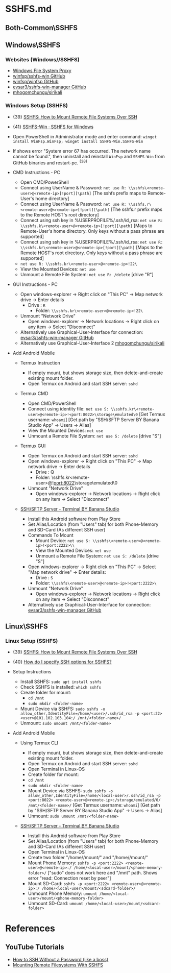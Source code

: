 # SSHFS.md

## Both-Common\\SSHFS

## Windows\\SSHFS

### Websites (Windows//SSHFS)
* [Windows File System Proxy](https://winfsp.dev/)
* [winfsp/sshfs-win GitHub](https://github.com/winfsp/sshfs-win)
* [winfsp/winfsp GitHub](https://github.com/winfsp/winfsp)
* [evsar3/sshfs-win-manager GitHub](https://github.com/evsar3/sshfs-win-manager)
* [mhogomchungu/sirikali](https://github.com/mhogomchungu/sirikali)

### Windows Setup (SSHFS)

* {39} [SSHFS: How to Mount Remote File Systems Over SSH](https://phoenixnap.com/kb/sshfs)
* {41} [SSHFS-Win · SSHFS for Windows](https://github.com/winfsp/sshfs-win/blob/master/README.md)

* Open PowerShell in Administrator mode and enter command: `winget install WinFsp.WinFsp; winget install SSHFS-Win.SSHFS-Win`
* If shows error "System error 67 has occurred. The network name cannot be found.", then uninstall and reinstall `WinFsp` and `SSHFS-Win` from GitHub binaries and restart-pc. <sup>{38}</sup>

* CMD Instructions - PC
  * Open CMD/PowerShell
  * Connect using UserName & Password: `net use R: \\sshfs\<remote-user>@<remote-ip>[!port][\path]` [The sshfs prefix maps to Remote-User's home directory]
  * Connect using UserName & Password: `net use R: \\sshfs.r\<remote-user>@<remote-ip>[!port][\path]` [The sshfs.r prefix maps to the Remote HOST's root directory]
  * Connect using ssh key in %USERPROFILE%/.ssh/id_rsa: `net use R: \\sshfs.k\<remote-user>@<remote-ip>[!port][\path]` [Maps to Remote-User's home directory. Only keys without a pass phrase are supported]
  * Connect using ssh key in %USERPROFILE%/.ssh/id_rsa: `net use R: \\sshfs.kr\<remote-user>@<remote-ip>[!port][\path]` [Maps to the Remote HOST's root directory. Only keys without a pass phrase are supported]
  * `net use R: \\sshfs.kr\<remote-user>@<remote-ip>!22\`
  * View the Mounted Devices: `net use`
  * Unmount a Remote File System: `net use R: /delete` [drive "R"]

* GUI Instructions - PC
  * Open windows-explorer -> Right click on "This PC" -> Map network drive -> Enter details
    * Drive : `R`
	  * Folder: `\\sshfs.kr\<remote-user>@<remote-ip>!22\`
  * Unmount "Network Drive"
    * Open windows-explorer -> Network locations -> Right click on any item -> Select "Disconnect"
  * Alternatively use Graphical-User-Interface for connection: [evsar3/sshfs-win-manager GitHub](https://github.com/evsar3/sshfs-win-manager)
  * Alternatively use Graphical-User-Interface 2 [mhogomchungu/sirikali](https://github.com/mhogomchungu/sirikali)

* Add Android Mobile

  * Termux Instruction
    * If empty mount, but shows storage size, then delete-and-create existing mount folder.
    * Open Termux on Android and start SSH server: `sshd`

  * Termux CMD
    * Open CMD/PowerShell
    * Connect using identity file: `net use S: \\sshfs.kr\<remote-user>@<remote-ip>!<port:8022>\storage\emulated\0` [Get Termux username: `whoami`] [Get path by "SSH/SFTP Server BY Banana Studio App" -> Users -> Alias]
    * View the Mounted Devices: `net use`
    * Unmount a Remote File System: `net use S: /delete` [drive "S"]

  * Termux GUI
    * Open Termux on Android and start SSH server: `sshd`
    * Open windows-explorer -> Right click on "This PC" -> Map network drive -> Enter details
      * Drive : Q
      * Folder: \\sshfs.kr\<remote-user>@<remote-ip>!<port:8022>\storage\emulated\0
    * Unmount "Network Drive"
      * Open windows-explorer -> Network locations -> Right click on any item -> Select "Disconnect"

  * [SSH/SFTP Server - Terminal BY Banana Studio](https://play.google.com/store/apps/details?id=net.xnano.android.sshserver)
    * Install this Android software from Play Store
    * Set Alias/Location (from "Users" tab) for both Phone-Memory and SD-Card (As different SSH user)
    * Commands To Mount
      * Mount Device: `net use S: \\sshfs\<remote-user>@<remote-ip>!<port:2222>\\`
      * View the Mounted Devices: `net use`
      * Unmount a Remote File System: `net use S: /delete` [drive "S"]
    * Open windows-explorer -> Right click on "This PC" -> Select "Map network drive" -> Enter details:
      * Drive : `S`
      * Folder: `\\sshfs\<remote-user>@<remote-ip>!<port:2222>\`
    * Unmount "Network Drive"
      * Open windows-explorer -> Network locations -> Right click on any item -> Select "Disconnect"
    * Alternatively use Graphical-User-Interface for connection: [evsar3/sshfs-win-manager GitHub](https://github.com/evsar3/sshfs-win-manager)
  
## Linux\\SSHFS

### Linux Setup (SSHFS)

* {39} [SSHFS: How to Mount Remote File Systems Over SSH](https://phoenixnap.com/kb/sshfs)
* {40} [How do I specify SSH options for SSHFS?](https://askubuntu.com/questions/975818/how-do-i-specify-ssh-options-for-sshfs)

* Setup Instructions
  * Install SSHFS: `sudo apt install sshfs`
  * Check SSHFS is installed: `which sshfs`
  * Create folder for mount: 
    * `cd /mnt`
    * `sudo mkdir <folder-name>`
  * Mount Device via SSHFS: `sudo sshfs -o allow_other,IdentityFile=/home/<user>/.ssh/id_rsa -p <port:22> <user>@101.102.103.104:/ /mnt/<folder-name>/`
  * Unmount: `sudo umount /mnt/<folder-name>`

* Add Android Mobile

  * Using Termux CLI
    * If empty mount, but shows storage size, then delete-and-create existing mount folder.
    * Open Termux on Android and start SSH server: `sshd`
    * Open Terminal in Linux-OS
    * Create folder for mount: 
    * `cd /mnt`
    * `sudo mkdir <folder-name>`
    * Mount Device via SSHFS: `sudo sshfs -o allow_other,IdentityFile=/home/<local-user>/.ssh/id_rsa -p <port:8022> <remote-user>@<remote-ip>:/storage/emulated/0/ /mnt/<folder-name>/`  [Get Termux username: `whoami`] [Get path by "SSH/SFTP Server BY Banana Studio App" -> Users -> Alias]
    * Unmount: `sudo umount /mnt/<folder-name>`

  * [SSH/SFTP Server - Terminal BY Banana Studio](https://play.google.com/store/apps/details?id=net.xnano.android.sshserver)
    * Install this Android software from Play Store
    * Set Alias/Location (from "Users" tab) for both Phone-Memory and SD-Card (As different SSH user)
    * Open Terminal in Linux-OS
    * Create two folder "/home/<local-user>/mount/<phone-memory-folder>" and "/home/<local-user>/mount/<sdcard-folder>"
    * Mount Phone Memory: `sshfs -p <port:2222> <remote-user>@<remote-ip>:/ /home/<local-user>/mount/<phone-memory-folder>/` ["sudo" does not work here and "/mnt" path. Shows error "read: Connection reset by peer"]
    * Mount SD-Card: `sshfs -p <port:2222> <remote-user>@<remote-ip>:/ /home/<local-user>/mount/<sdcard-folder>/`
    * Unmount Phone Memory: `umount /home/<local-user>/mount/<phone-memory-folder>`
    * Unmount SD-Card: `umount /home/<local-user>/mount/<sdcard-folder>`

# References

## YouTube Tutorials

* [How to SSH Without a Password (like a boss)](https://www.youtube.com/watch?v=j2vBT3T79Pg)
* [Mounting Remote Filesystems With SSHFS](https://www.youtube.com/watch?v=-0jyrvMl0Ic)
